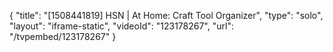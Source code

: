 {
    "title": "[1508441819] HSN | At Home: Craft Tool Organizer",
    "type": "solo",
    "layout": "iframe-static",
    "videoId": "123178267",
    "url": "\/tvpembed\/123178267"
}